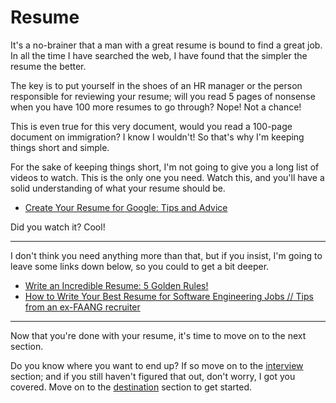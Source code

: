 # Resume
It's a no-brainer that a man with a great resume is bound to find a great job. In all the time I have searched the web, I have found that the simpler the resume the better. 

The key is to put yourself in the shoes of an HR manager or the person responsible for reviewing your resume; will you read 5 pages of nonsense when you have 100 more resumes to go through? Nope! Not a chance!

This is even true for this very document, would you read a 100-page document on immigration? I know I wouldn't! So that's why I'm keeping things short and simple.

For the sake of keeping things short, I'm not going to give you a long list of videos to watch. This is the only one you need. Watch this, and you'll have a solid understanding of what your resume should be. 

- [Create Your Resume for Google: Tips and Advice
](https://www.youtube.com/watch?v=BYUy1yvjHxE)

Did you watch it? Cool!

---

I don't think you need anything more than that, but if you insist, I'm going to leave some links down below, so you could to get a bit deeper.

- [Write an Incredible Resume: 5 Golden Rules!
](https://www.youtube.com/watch?v=Tt08KmFfIYQ)
- [How to Write Your Best Resume for Software Engineering Jobs // Tips from an ex-FAANG recruiter
](https://www.youtube.com/watch?v=J5gy9iqjwXM)

---

Now that you're done with your resume, it's time to move on to the next section.

Do you know where you want to end up? If so move on to the [interview](/Interview/README.md) section; and if you still haven't figured that out, don't worry, I got you covered. Move on to the [destination](/Destination/README.md) section to get started.
